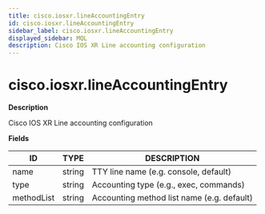 ```yaml
---
title: cisco.iosxr.lineAccountingEntry
id: cisco.iosxr.lineAccountingEntry
sidebar_label: cisco.iosxr.lineAccountingEntry
displayed_sidebar: MQL
description: Cisco IOS XR Line accounting configuration
---
```


# cisco.iosxr.lineAccountingEntry

**Description**

Cisco IOS XR Line accounting configuration

**Fields**

| ID         | TYPE   | DESCRIPTION                                |
| ---------- | ------ | ------------------------------------------ |
| name       | string | TTY line name (e.g. console, default)      |
| type       | string | Accounting type (e.g., exec, commands)     |
| methodList | string | Accounting method list name (e.g. default) |
